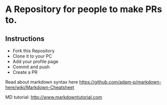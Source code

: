 # A Repository for people to make PRs to.

## Instructions

- Fork this Repository
- Clone it to your PC
- Add your profile page
- Commit and push
- Create a PR


Read about markdown syntax here
https://github.com/adam-p/markdown-here/wiki/Markdown-Cheatsheet

MD tutorial:
http://www.markdowntutorial.com
